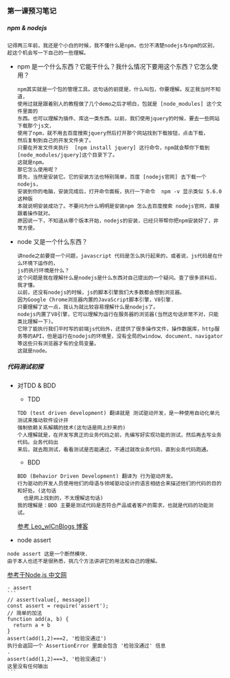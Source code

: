 


### 第一课预习笔记

##### npm & nodejs  

  ```
  记得两三年前，我还是个小白的时候，我不懂什么是npm，也分不清楚nodejs与npm的区别，
  趁这个机会写一下自己的一些理解。
  ```

- npm 是一个什么东西？它能干什么？我什么情况下要用这个东西？它怎么使用？  

  ```
  npm其实就是一个包的管理工具。这句话的前提是，什么叫包，你要理解。反正我当时不知道，
  使用过就是跟着别人的教程做了几个demo之后才明白，包就是 [node_modules] 这个文件里面的
  东西。也可以理解为插件、库这一类东西。以前，我们使用jquery的时候，要去一些网站下载那个js文，
  使用了npm，就不用去百度搜索jquery然后打开那个网站找到下载按钮，点击下载，
  然后复制到自己的开发文件夹了。
  只要在开发文件夹执行  [npm install jquery] 这行命令，npm就会帮你下载到[node_modules/jquery]这个目录下了。
  这就是npm。   
  那它怎么使用呢？
  首先，当然是安装它。它的安装方法也特别简单，百度 [nodejs官网] 去下载一个nodejs，
  安装到你的电脑，安装完成后，打开命令面板，执行一下命令  npm -v 显示类似 5.6.0 这种版
  本就说明安装成功了。不要问为什么明明是安装npm 怎么去百度搜索 nodejs官网，直接跟着操作就对。
  原因说一下，不知道从哪个版本开始，nodejs的安装，已经只带帮你把npm安装好了，非常方便。
  ```

- node 又是一个什么东西？

  ```
  讲node之前要提一个问题，javascript 代码是怎么执行起来的，或者说，js代码是在什么环境下运作的，
  js的执行环境是什么？
  这个问题是我在理解什么是nodejs是什么东西对自己提出的一个疑问。查了很多资料后，我才懂。
  以前，还没有nodejs的时候，js的脚本引擎我们大多数都会想到浏览器。
  因为Google Chrome浏览器内置的JavaScript脚本引擎，V8引擎.
  只要理解了这一点，我认为就比较容易理解什么是nodejs了。
  nodejs内置了V8引擎，它可以理解为运行在服务器的浏览器(当然这句话非常不对，只能类比理解一下)。
  它除了能执行我们平时写的前端js代码外，还提供了很多操作文件，操作数据库，http服务等的API，但是运行在nodejs的环境里，没有全局的window、document、navigator等这些只有浏览器才有的全局变量。
  这就是node。
  ```  

##### 代码测试初探

  - 对TDD & BDD
    - TDD
    ```
    TDD (test driven development) 翻译就是 测试驱动开发，是一种使用自动化单元测试来推动软件设计并
    强制依赖关系解耦的技术(这句话是网上抄来的)
    个人理解就是，在开发写真正的业务代码之前，先编写好实现功能的测试，然后再去写业务代码。业务代码出
    来后，就去跑测试，看看测试是否能通过，不通过就改业务代码，直到业务代码跑通。
    ```

    - BDD
    ````
    BDD (Behavior Driven Development) 翻译为 行为驱动开发。
    行为驱动的开发人员使用他们的母语与领域驱动设计的语言相结合来描述他们的代码的目的和好处。(这句话
      也是网上找到的，不太理解这句话)
    我的理解是：BDD 主要是测试代码是否符合产品或者客户的需求，也就是代码的功能测试。
    ````
    [参考 Leo_wlCnBlogs 博客](https://www.cnblogs.com/Leo_wl/p/4780678.html)

  - node assert

  ```
  node assert 这是一个断然模块.
  由于本人也还不是很熟悉，挑几个方法讲讲它的用法和自己的理解。
  ```
  [参考于Node.js 中文网](http://nodejs.cn/api/assert.html)

    - assert
    ```
    // assert(value[, message])
    const assert = require('assert');
    // 简单的加法
    function add(a, b) {
      return a + b
    }
    assert(add(1,2)===2, '检验没通过')
    执行会返回一个 AssertionError 里面会包含 '检验没通过' 信息
    .
    assert(add(1,2)===3, '检验没通过')
    这里没有任何输出
    ```
